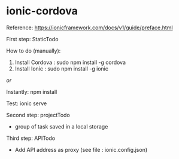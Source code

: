 # ionic-cordova

Reference: https://ionicframework.com/docs/v1/guide/preface.html

First step: StaticTodo

How to do (manually):
1. Install Cordova : sudo npm install -g cordova
2. Install Ionic : sudo npm install -g ionic

_or_

Instantly: npm install

Test: ionic serve


Second step: projectTodo
- group of task saved in a local storage


Third step: APITodo
- Add API address as proxy (see file : ionic.config.json)



